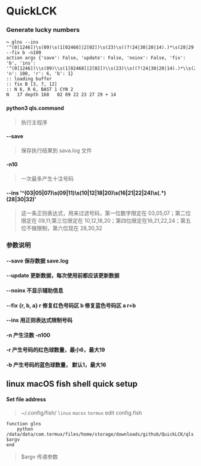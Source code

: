 # QuickLCK
### Generate lucky numbers
 
```shell
↪ glns --ins '^(0[1246])\s(09)\s(1[02468]|2[02])\s(23)\s((?!24|30|20|14).)*\s(28|29|33)\s\+\s(07|11|14)' --fix b -n100
action args {'save': False, 'update': False, 'noinx': False, 'fix': 'b', 'ins': '^(0[1246])\\s(09)\\s(1[02468]|2[02])\\s(23)\\s((?!24|30|20|14).)*\\s(28|29|33)\\s\\+\\s(07|11|14)', 'n': 100, 'r': 6, 'b': 1}
:: loading buffer
:: fix B [3, 7, 12]
:: N 6, R 6, BAST 1 CYN 2
N   17 depth 168   02 09 22 23 27 29 + 14
```
#### python3 qls.command
> 执行主程序

#### --save
> 保存执行结果到 sava.log 文件

#### -n10
> 一次最多产生十注号码

#### --ins '^(03|05|07)\s(09|11)\s(10|12|18|20)\s(16|21|22|24)\s(.*)(28|30|32)'
> 这一条正则表达式，用来过滤号码，第一位数字限定在 03,05,07；第二位限定在 09,11;第三位限定在 10,12,18,20；第四位限定在16,21,22,24；第五位不做限制，第六位现在 28,30,32

### 参数说明
#### --save 保存数据 save.log
#### --update 更新数据，每次使用前都应该更新数据
#### --noinx 不显示辅助信息 
#### --fix {r, b, a} r 修复红色号码区 b 修复蓝色号码区 a r+b
#### --ins 用正则表达式限制号码
#### -n 产生注数 -n100
#### -r 产生号码的红色球数量，最小6，最大19
#### -b 产生号码的蓝色球数量， 默认1，最大16


## linux macOS fish shell quick setup

#### Set file address
> ~/.config/fish/ `linux` `macos` `termux`
> edit config.fish

```shell
function glns
    python /data/data/com.termux/files/home/storage/downloads/github/QuickLCK/qls.command $argv
end
```
> $argv 传递参数